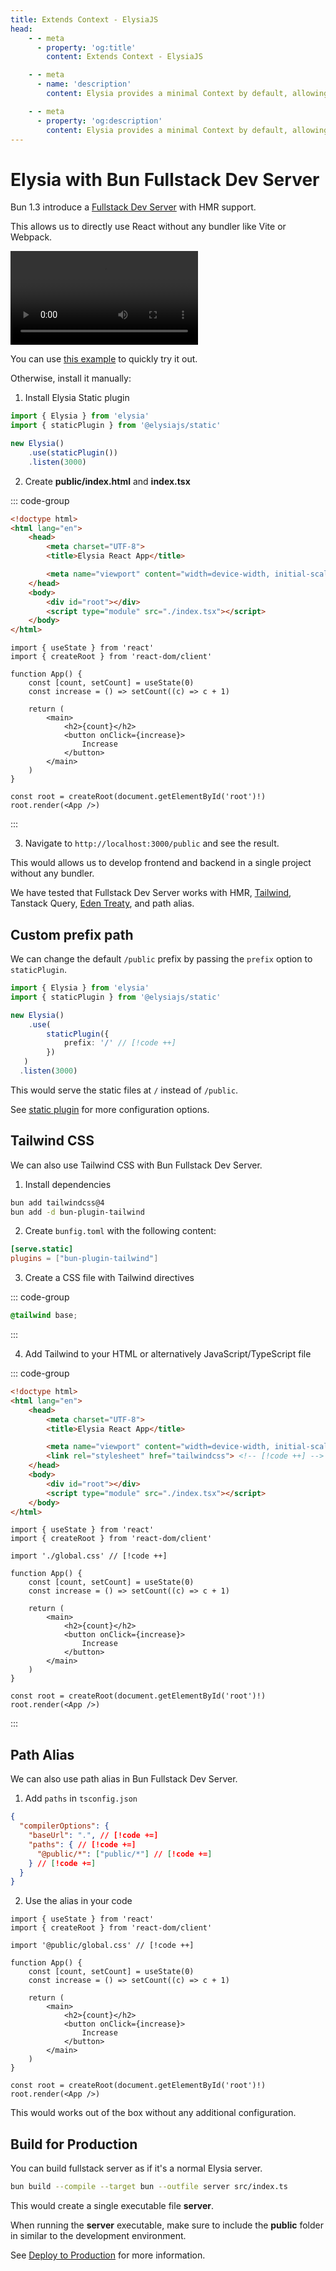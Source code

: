 ```yaml
---
title: Extends Context - ElysiaJS
head:
    - - meta
      - property: 'og:title'
        content: Extends Context - ElysiaJS

    - - meta
      - name: 'description'
        content: Elysia provides a minimal Context by default, allowing us to extend Context for our specific need using state, decorate, derive, and resolve.

    - - meta
      - property: 'og:description'
        content: Elysia provides a minimal Context by default, allowing us to extend Context for our specific need using state, decorate, derive, and resolve.
---
```


# Elysia with Bun Fullstack Dev Server

Bun 1.3 introduce a [Fullstack Dev Server](https://bun.com/docs/bundler/fullstack) with HMR support.

This allows us to directly use React without any bundler like Vite or Webpack.

<video mute controls style="aspect-ratio: 3736/1630;">
  <source src="/assets/bun-fullstack.mp4" type="video/mp4" />
  Something went wrong trying to load video
</video>

You can use [this example](https://github.com/saltyaom/elysia-fullstack-example) to quickly try it out.

Otherwise, install it manually:

1. Install Elysia Static plugin
```ts
import { Elysia } from 'elysia'
import { staticPlugin } from '@elysiajs/static'

new Elysia()
	.use(staticPlugin())
	.listen(3000)
```

2. Create **public/index.html** and **index.tsx**

::: code-group

```html [public/index.html]
<!doctype html>
<html lang="en">
	<head>
		<meta charset="UTF-8">
		<title>Elysia React App</title>

		<meta name="viewport" content="width=device-width, initial-scale=1.0">
	</head>
	<body>
		<div id="root"></div>
		<script type="module" src="./index.tsx"></script>
	</body>
</html>
```

```tsx [public/index.tsx]
import { useState } from 'react'
import { createRoot } from 'react-dom/client'

function App() {
	const [count, setCount] = useState(0)
	const increase = () => setCount((c) => c + 1)

	return (
		<main>
			<h2>{count}</h2>
			<button onClick={increase}>
				Increase
			</button>
		</main>
	)
}

const root = createRoot(document.getElementById('root')!)
root.render(<App />)
```

:::

3. Navigate to `http://localhost:3000/public` and see the result.

This would allows us to develop frontend and backend in a single project without any bundler.

We have tested that Fullstack Dev Server works with HMR, [Tailwind](#tailwind), Tanstack Query, [Eden Treaty](/eden/overview), and path alias.

## Custom prefix path

We can change the default `/public` prefix by passing the `prefix` option to `staticPlugin`.

```ts
import { Elysia } from 'elysia'
import { staticPlugin } from '@elysiajs/static'

new Elysia()
  	.use(
  		staticPlugin({
  			prefix: '/' // [!code ++]
   		})
   )
  .listen(3000)
```

This would serve the static files at `/` instead of `/public`.

See [static plugin](/plugins/static) for more configuration options.

## Tailwind CSS
We can also use Tailwind CSS with Bun Fullstack Dev Server.

1. Install dependencies

```bash
bun add tailwindcss@4
bun add -d bun-plugin-tailwind
```

2. Create `bunfig.toml` with the following content:

```toml
[serve.static]
plugins = ["bun-plugin-tailwind"]
```

3. Create a CSS file with Tailwind directives

::: code-group

```css [public/global.css]
@tailwind base;
```

:::

4. Add Tailwind to your HTML or alternatively JavaScript/TypeScript file

::: code-group

```html [public/index.html]
<!doctype html>
<html lang="en">
	<head>
		<meta charset="UTF-8">
		<title>Elysia React App</title>

		<meta name="viewport" content="width=device-width, initial-scale=1.0">
  		<link rel="stylesheet" href="tailwindcss"> <!-- [!code ++] -->
	</head>
	<body>
		<div id="root"></div>
		<script type="module" src="./index.tsx"></script>
	</body>
</html>
```

```tsx [public/index.tsx]
import { useState } from 'react'
import { createRoot } from 'react-dom/client'

import './global.css' // [!code ++]

function App() {
	const [count, setCount] = useState(0)
	const increase = () => setCount((c) => c + 1)

	return (
		<main>
			<h2>{count}</h2>
			<button onClick={increase}>
				Increase
			</button>
		</main>
	)
}

const root = createRoot(document.getElementById('root')!)
root.render(<App />)
```

:::

## Path Alias

We can also use path alias in Bun Fullstack Dev Server.

1. Add `paths` in `tsconfig.json`

```json
{
  "compilerOptions": {
	"baseUrl": ".", // [!code +=]
	"paths": { // [!code +=]
	  "@public/*": ["public/*"] // [!code +=]
	} // [!code +=]
  }
}
```

2. Use the alias in your code

```tsx
import { useState } from 'react'
import { createRoot } from 'react-dom/client'

import '@public/global.css' // [!code ++]

function App() {
	const [count, setCount] = useState(0)
	const increase = () => setCount((c) => c + 1)

	return (
		<main>
			<h2>{count}</h2>
			<button onClick={increase}>
				Increase
			</button>
		</main>
	)
}

const root = createRoot(document.getElementById('root')!)
root.render(<App />)
```

This would works out of the box without any additional configuration.

## Build for Production

You can build fullstack server as if it's a normal Elysia server.

```bash
bun build --compile --target bun --outfile server src/index.ts
```

This would create a single executable file **server**.

When running the **server** executable, make sure to include the **public** folder in similar to the development environment.

See [Deploy to Production](/patterns/deploy) for more information.

